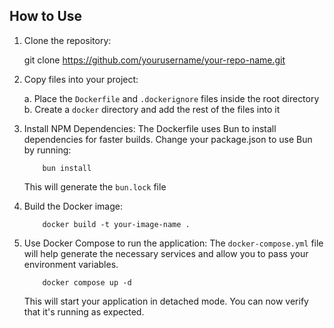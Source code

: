## How to Use

1. Clone the repository:
   
    git clone https://github.com/yourusername/your-repo-name.git
   

2. Copy files into your project:

    a. Place the `Dockerfile` and `.dockerignore` files inside the root directory
    b. Create a `docker` directory and add the rest of the files into it

3. Install NPM Dependencies:
    The Dockerfile uses Bun to install dependencies for faster builds.
    Change your package.json to use Bun by running:
   
    ```
        bun install
    ```
   
    This will generate the `bun.lock` file

4. Build the Docker image:
   
    ```
        docker build -t your-image-name .
    ```
   

5. Use Docker Compose to run the application:
    The `docker-compose.yml` file will help generate the necessary services and allow you to pass your environment variables.
   
    ```
        docker compose up -d
    ```

    This will start your application in detached mode. You can now verify that it's running as expected.

